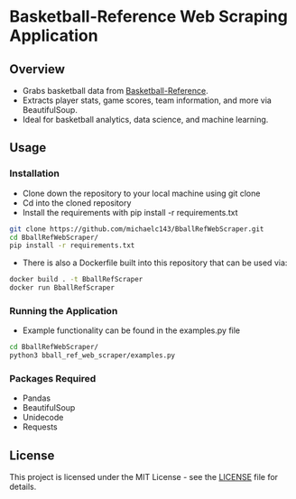 # Basketball-Reference Web Scraping Application

## Overview

* Grabs basketball data from [Basketball-Reference](https://www.basketball-reference.com/).
* Extracts player stats, game scores, team information, and more via BeautifulSoup.
* Ideal for basketball analytics, data science, and machine learning.

## Usage

### Installation

* Clone down the repository to your local machine using git clone
* Cd into the cloned repository
* Install the requirements with pip install -r requirements.txt

```bash
git clone https://github.com/michaelc143/BballRefWebScraper.git
cd BballRefWebScraper/
pip install -r requirements.txt
```

* There is also a Dockerfile built into this repository that can be used via:

```bash
docker build . -t BballRefScraper
docker run BballRefScraper
```

### Running the Application

* Example functionality can be found in the examples.py file

```bash
cd BballRefWebScraper/
python3 bball_ref_web_scraper/examples.py
```

### Packages Required

* Pandas
* BeautifulSoup
* Unidecode
* Requests

## License

This project is licensed under the MIT License - see the [LICENSE](LICENSE) file for details.
